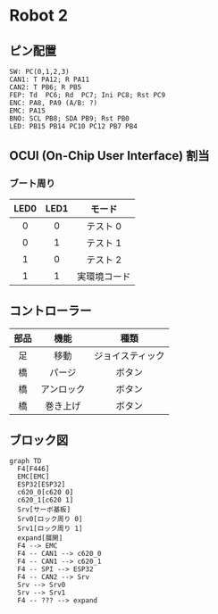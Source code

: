 # Robot 2

## ピン配置
```
SW: PC(0,1,2,3)
CAN1: T PA12; R PA11
CAN2: T PB6; R PB5
FEP: Td  PC6; Rd  PC7; Ini PC8; Rst PC9
ENC: PA8, PA9 (A/B: ?)
EMC: PA15
BNO: SCL PB8; SDA PB9; Rst PB0
LED: PB15 PB14 PC10 PC12 PB7 PB4
```

## OCUI (On-Chip User Interface) 割当

### ブート周り

|LED0|LED1|モード|
|:-:|:-:|:-:|
|0|0|テスト 0|
|0|1|テスト 1|
|1|0|テスト 2|
|1|1|実環境コード|


## コントローラー

|部品|機能|種類|
|:-:|:-:|:-:|
|足|移動|ジョイスティック|
|橋|パージ|ボタン|
|橋|アンロック|ボタン|
|橋|巻き上げ|ボタン|

## ブロック図

```mermaid
graph TD
  F4[F446]
  EMC[EMC]
  ESP32[ESP32]
  c620_0[c620 0]
  c620_1[c620 1]
  Srv[サーボ基板]
  Srv0[ロック周り 0]
  Srv1[ロック周り 1]
  expand[展開]
  F4 --> EMC
  F4 -- CAN1 --> c620_0
  F4 -- CAN1 --> c620_1
  F4 -- SPI --> ESP32
  F4 -- CAN2 --> Srv
  Srv --> Srv0
  Srv --> Srv1
  F4 -- ??? --> expand
```